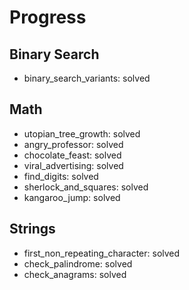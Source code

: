 # Progress

## Binary Search
- binary_search_variants: solved

## Math
- utopian_tree_growth: solved
- angry_professor: solved
- chocolate_feast: solved
- viral_advertising: solved
- find_digits: solved
- sherlock_and_squares: solved
- kangaroo_jump: solved

## Strings
- first_non_repeating_character: solved
- check_palindrome: solved
- check_anagrams: solved

